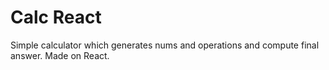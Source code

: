 # Calc React

Simple calculator which generates nums and operations and compute final answer. Made on React.
